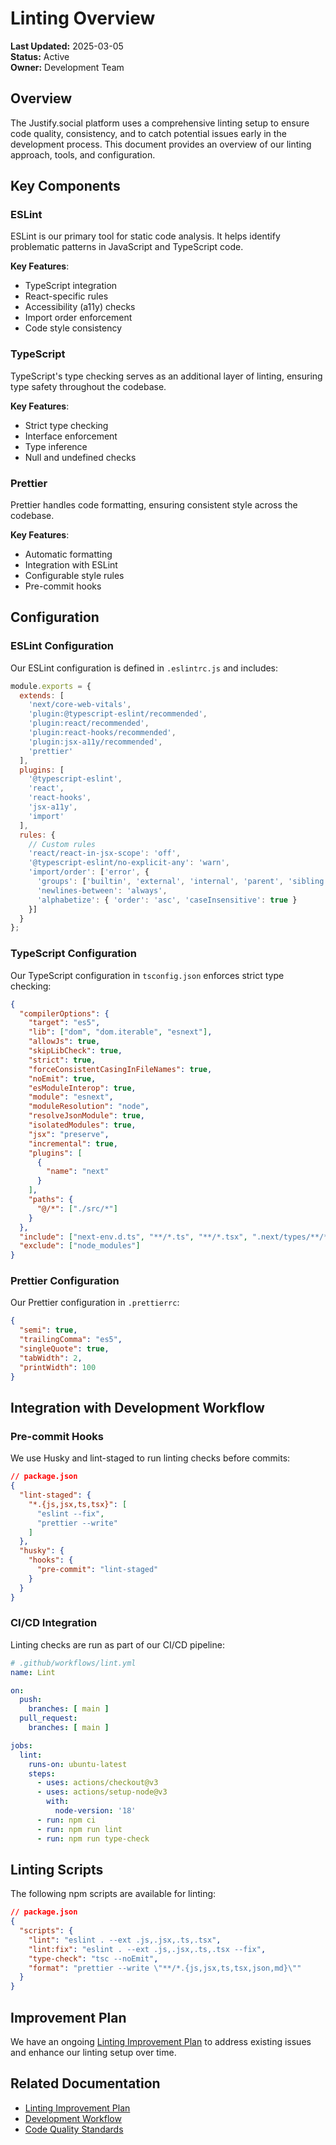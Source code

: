 # Linting Overview

**Last Updated:** 2025-03-05  
**Status:** Active  
**Owner:** Development Team

## Overview

The Justify.social platform uses a comprehensive linting setup to ensure code quality, consistency, and to catch potential issues early in the development process. This document provides an overview of our linting approach, tools, and configuration.

## Key Components

### ESLint

ESLint is our primary tool for static code analysis. It helps identify problematic patterns in JavaScript and TypeScript code.

**Key Features**:
- TypeScript integration
- React-specific rules
- Accessibility (a11y) checks
- Import order enforcement
- Code style consistency

### TypeScript

TypeScript's type checking serves as an additional layer of linting, ensuring type safety throughout the codebase.

**Key Features**:
- Strict type checking
- Interface enforcement
- Type inference
- Null and undefined checks

### Prettier

Prettier handles code formatting, ensuring consistent style across the codebase.

**Key Features**:
- Automatic formatting
- Integration with ESLint
- Configurable style rules
- Pre-commit hooks

## Configuration

### ESLint Configuration

Our ESLint configuration is defined in `.eslintrc.js` and includes:

```javascript
module.exports = {
  extends: [
    'next/core-web-vitals',
    'plugin:@typescript-eslint/recommended',
    'plugin:react/recommended',
    'plugin:react-hooks/recommended',
    'plugin:jsx-a11y/recommended',
    'prettier'
  ],
  plugins: [
    '@typescript-eslint',
    'react',
    'react-hooks',
    'jsx-a11y',
    'import'
  ],
  rules: {
    // Custom rules
    'react/react-in-jsx-scope': 'off',
    '@typescript-eslint/no-explicit-any': 'warn',
    'import/order': ['error', { 
      'groups': ['builtin', 'external', 'internal', 'parent', 'sibling', 'index'],
      'newlines-between': 'always',
      'alphabetize': { 'order': 'asc', 'caseInsensitive': true }
    }]
  }
};
```

### TypeScript Configuration

Our TypeScript configuration in `tsconfig.json` enforces strict type checking:

```json
{
  "compilerOptions": {
    "target": "es5",
    "lib": ["dom", "dom.iterable", "esnext"],
    "allowJs": true,
    "skipLibCheck": true,
    "strict": true,
    "forceConsistentCasingInFileNames": true,
    "noEmit": true,
    "esModuleInterop": true,
    "module": "esnext",
    "moduleResolution": "node",
    "resolveJsonModule": true,
    "isolatedModules": true,
    "jsx": "preserve",
    "incremental": true,
    "plugins": [
      {
        "name": "next"
      }
    ],
    "paths": {
      "@/*": ["./src/*"]
    }
  },
  "include": ["next-env.d.ts", "**/*.ts", "**/*.tsx", ".next/types/**/*.ts"],
  "exclude": ["node_modules"]
}
```

### Prettier Configuration

Our Prettier configuration in `.prettierrc`:

```json
{
  "semi": true,
  "trailingComma": "es5",
  "singleQuote": true,
  "tabWidth": 2,
  "printWidth": 100
}
```

## Integration with Development Workflow

### Pre-commit Hooks

We use Husky and lint-staged to run linting checks before commits:

```json
// package.json
{
  "lint-staged": {
    "*.{js,jsx,ts,tsx}": [
      "eslint --fix",
      "prettier --write"
    ]
  },
  "husky": {
    "hooks": {
      "pre-commit": "lint-staged"
    }
  }
}
```

### CI/CD Integration

Linting checks are run as part of our CI/CD pipeline:

```yaml
# .github/workflows/lint.yml
name: Lint

on:
  push:
    branches: [ main ]
  pull_request:
    branches: [ main ]

jobs:
  lint:
    runs-on: ubuntu-latest
    steps:
      - uses: actions/checkout@v3
      - uses: actions/setup-node@v3
        with:
          node-version: '18'
      - run: npm ci
      - run: npm run lint
      - run: npm run type-check
```

## Linting Scripts

The following npm scripts are available for linting:

```json
// package.json
{
  "scripts": {
    "lint": "eslint . --ext .js,.jsx,.ts,.tsx",
    "lint:fix": "eslint . --ext .js,.jsx,.ts,.tsx --fix",
    "type-check": "tsc --noEmit",
    "format": "prettier --write \"**/*.{js,jsx,ts,tsx,json,md}\""
  }
}
```

## Improvement Plan

We have an ongoing [Linting Improvement Plan](./improvement-plan.md) to address existing issues and enhance our linting setup over time.

## Related Documentation

- [Linting Improvement Plan](./improvement-plan.md)
- [Development Workflow](../../guides/developer/workflow.md)
- [Code Quality Standards](../../guides/developer/code-quality.md) 